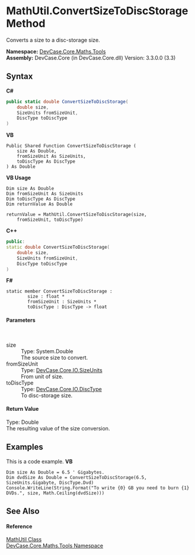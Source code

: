 # MathUtil.ConvertSizeToDiscStorage Method 
 

Converts a size to a disc-storage size.

**Namespace:**&nbsp;<a href="N_DevCase_Core_Maths_Tools">DevCase.Core.Maths.Tools</a><br />**Assembly:**&nbsp;DevCase.Core (in DevCase.Core.dll) Version: 3.3.0.0 (3.3)

## Syntax

**C#**<br />
``` C#
public static double ConvertSizeToDiscStorage(
	double size,
	SizeUnits fromSizeUnit,
	DiscType toDiscType
)
```

**VB**<br />
``` VB
Public Shared Function ConvertSizeToDiscStorage ( 
	size As Double,
	fromSizeUnit As SizeUnits,
	toDiscType As DiscType
) As Double
```

**VB Usage**<br />
``` VB Usage
Dim size As Double
Dim fromSizeUnit As SizeUnits
Dim toDiscType As DiscType
Dim returnValue As Double

returnValue = MathUtil.ConvertSizeToDiscStorage(size, 
	fromSizeUnit, toDiscType)
```

**C++**<br />
``` C++
public:
static double ConvertSizeToDiscStorage(
	double size, 
	SizeUnits fromSizeUnit, 
	DiscType toDiscType
)
```

**F#**<br />
``` F#
static member ConvertSizeToDiscStorage : 
        size : float * 
        fromSizeUnit : SizeUnits * 
        toDiscType : DiscType -> float 

```


#### Parameters
&nbsp;<dl><dt>size</dt><dd>Type: System.Double<br />The source size to convert.</dd><dt>fromSizeUnit</dt><dd>Type: <a href="T_DevCase_Core_IO_SizeUnits">DevCase.Core.IO.SizeUnits</a><br />From unit of size.</dd><dt>toDiscType</dt><dd>Type: <a href="T_DevCase_Core_IO_DiscType">DevCase.Core.IO.DiscType</a><br />To disc-storage size.</dd></dl>

#### Return Value
Type: Double<br />The resulting value of the size conversion.

## Examples
This is a code example. 
**VB**<br />
``` VB
Dim size As Double = 6.5 ' Gigabytes.
Dim dvdSize As Double = ConvertSizeToDiscStorage(6.5, SizeUnits.Gigabyte, DiscType.Dvd)
Console.WriteLine(String.Format("To write {0} GB you need to burn {1} DVDs.", size, Math.Ceiling(dvdSize)))
```


## See Also


#### Reference
<a href="T_DevCase_Core_Maths_Tools_MathUtil">MathUtil Class</a><br /><a href="N_DevCase_Core_Maths_Tools">DevCase.Core.Maths.Tools Namespace</a><br />